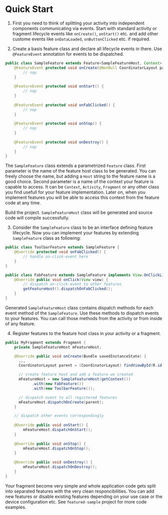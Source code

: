 # Quick Start

1) First you need to think of splitting your activity into independent components communicating via events. Start with standard activity or fragment lifecycle events like `onCreate()`, `onStart()` etc. and add other custome events like `onDataLoaded`, `onButtonClicked` etc. if required.

2) Create a basis feature class and declare all lifecycle events in there. Use `@FeatureEvent` annotation for events to be dispatched.

```java
public class SampleFeature extends Feature<SampleFeatureHost, Context> {
    @FeatureEvent protected void onCreate(@NonNull CoordinatorLayout parent) {
        // nop
    }
    
    @FeatureEvent protected void onStart() {
        // nop
    }
    
    @FeatureEvent protected void onFabClicked() {
        // nop
    }
    
    @FeatureEvent protected void onStop() {
        // nop
    }
    
    @FeatureEvent protected void onDestroy() {
        // nop
    }
}
```

The `SampleFeature` class extends a parametrized `Feature` class. First parameter is the name of the feature host class to be generated. You can freely choose the name, but adding a `Host` string to the feature name is a good choice. Second parameter is a name of the context your feature is capable to access. It can be `Context`, `Activity`, `Fragment` or any other class you find usefull for your feature implementation. Later on, when you implement features you will be able to access this context from the feature code at any time.

Build the project. `SampleFeatureHost` class will be generated and source code will compile successfully.

3) Consider the `SampleFeature` class to be an interface defining feature lifecycle. Now you can implement your features by extending `SampleFeature` class as following:

```java
public class ToolbarFeature extends SampleFeature {
    @Override protected void onFabClicked() {
        // handle on-click-event here
    }
}

public class FabFeature extends SampleFeature implements View.OnClickListener {
    @Override public void onClick(View view) {
        // dispatch on-click-event to other features
        getFeatureHost().dispatchOnFabClicked();
    }
}
```

Generated `SampleFeatureHost` class contains dispatch methods for each event method of the `SampleFeature`. Use these methods to dispatch events to your features. You can call those methods from the activity or from inside of any feature.

4) Register features to the feature host class in your activity or a fragment.
```java
public MyFragment extends Fragment {
    private SampleFeatureHost mFeatureHost;

    @Override public void onCreate(Bundle savedInstanceState) {
      ...
      CoordinatorLayout parent = (CoordinatorLayout) findViewById(R.id.coordinator);

      // create feature host and add a feature we created
      mFeatureHost = new SampleFeatureHost(getContext())
            .with(new FabFeature())
            .with(new ToolbarFeature());

      // dispatch event to all registered features
      mFeatureHost.dispatchOnCreate(parent);
    }

    // dispatch other events correspondingly
    
    @Override public void onStart() {
        mFeatureHost.dispatchOnStart();
    }
    
    @Override public void onStop() {
        mFeatureHost.dispatchOnStop();
    }
    
    @Override public void onDestroy() {
        mFeatureHost.dispatchOnDestroy();
    }
}
```

Your fragment become very simple and whole application code gets split into separated features with the very clean responcibilities. You can add new features or disable existing features depending on your use case or the device configuration etc. See `featured-sample` project for more code examples.
